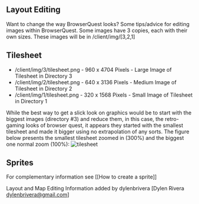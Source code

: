 ## Layout Editing

Want to change the way BrowserQuest looks? Some tips/advice for editing images within BrowserQuest. Some images have 3 copies, each with their own sizes. These images will be in /client/img/[3,2,1]

## Tilesheet

* /client/img/3/tilesheet.png - 960 x 4704 Pixels - Large Image of Tilesheet in Directory 3
* /client/img/2/tilesheet.png - 640 x 3136 Pixels - Medium Image of Tilesheet in Directory 2
* /client/img/1/tilesheet.png - 320 x 1568 Pixels - Small Image of Tilesheet in Directory 1

While the best way to get a slick look on graphics would be to start with the biggest images (directory #3) and reduce them, in this case, the retro-gaming looks of browser quest, it appears they started with the smallest tilesheet and made it bigger using no extrapolation of any sorts.
The figure below presents the smallest tilesheet zoomed in (300%) and the biggest one normal zoom (100%):
![tilesheet](https://f.cloud.github.com/assets/3218235/123147/757afef4-6eb0-11e2-9e2c-9a3fbf25b93c.png)

## Sprites
For complementary information see [[How to create a sprite]]

Layout and Map Editing Information added by dylenbrivera [Dylen Rivera dylenbrivera@gmail.com]